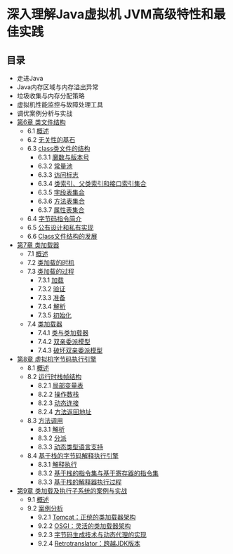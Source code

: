 # 深入理解Java虚拟机 JVM高级特性和最佳实践
## 目录

+ 走进Java
+ Java内存区域与内存溢出异常
+ 垃圾收集与内存分配策略
+ 虚拟机性能监控与故障处理工具
+ 调优案例分析与实战
+ [第6章 类文件结构](https://github.com/AcesDream/apebook/blob/master/%E6%B7%B1%E5%85%A5%E7%90%86%E8%A7%A3Java%E8%99%9A%E6%8B%9F%E6%9C%BA/%E7%AC%AC6%E7%AB%A0%20%E7%B1%BB%E6%96%87%E4%BB%B6%E7%BB%93%E6%9E%84/1.%E6%A6%82%E8%BF%B0%E5%92%8C%E6%97%A0%E5%85%B3%E6%80%A7%E5%9F%BA%E7%9F%B3.md)
    + 6.1 [概述](https://github.com/AcesDream/apebook/blob/master/%E6%B7%B1%E5%85%A5%E7%90%86%E8%A7%A3Java%E8%99%9A%E6%8B%9F%E6%9C%BA/%E7%AC%AC6%E7%AB%A0%20%E7%B1%BB%E6%96%87%E4%BB%B6%E7%BB%93%E6%9E%84/1.%E6%A6%82%E8%BF%B0%E5%92%8C%E6%97%A0%E5%85%B3%E6%80%A7%E5%9F%BA%E7%9F%B3.md)
    + 6.2 [无关性的基石](https://github.com/AcesDream/apebook/blob/master/%E6%B7%B1%E5%85%A5%E7%90%86%E8%A7%A3Java%E8%99%9A%E6%8B%9F%E6%9C%BA/%E7%AC%AC6%E7%AB%A0%20%E7%B1%BB%E6%96%87%E4%BB%B6%E7%BB%93%E6%9E%84/1.%E6%A6%82%E8%BF%B0%E5%92%8C%E6%97%A0%E5%85%B3%E6%80%A7%E5%9F%BA%E7%9F%B3.md)
	+ 6.3 [class类文件的结构](https://github.com/AcesDream/apebook/blob/master/%E6%B7%B1%E5%85%A5%E7%90%86%E8%A7%A3Java%E8%99%9A%E6%8B%9F%E6%9C%BA/%E7%AC%AC6%E7%AB%A0%20%E7%B1%BB%E6%96%87%E4%BB%B6%E7%BB%93%E6%9E%84/2.%E7%B1%BB%E6%96%87%E4%BB%B6%E7%BB%93%E6%9E%84.md)
		+ 6.3.1 [魔数与版本号](https://github.com/AcesDream/apebook/blob/master/%E6%B7%B1%E5%85%A5%E7%90%86%E8%A7%A3Java%E8%99%9A%E6%8B%9F%E6%9C%BA/%E7%AC%AC6%E7%AB%A0%20%E7%B1%BB%E6%96%87%E4%BB%B6%E7%BB%93%E6%9E%84/3.%E9%AD%94%E6%95%B0%E4%B8%8E%E7%89%88%E6%9C%AC%E5%8F%B7.md)
		+ 6.3.2 [常量池](https://github.com/AcesDream/apebook/blob/master/%E6%B7%B1%E5%85%A5%E7%90%86%E8%A7%A3Java%E8%99%9A%E6%8B%9F%E6%9C%BA/%E7%AC%AC6%E7%AB%A0%20%E7%B1%BB%E6%96%87%E4%BB%B6%E7%BB%93%E6%9E%84/4.%E5%B8%B8%E9%87%8F%E6%B1%A0.md)
		+ 6.3.3 [访问标志](https://github.com/AcesDream/apebook/blob/master/%E6%B7%B1%E5%85%A5%E7%90%86%E8%A7%A3Java%E8%99%9A%E6%8B%9F%E6%9C%BA/%E7%AC%AC6%E7%AB%A0%20%E7%B1%BB%E6%96%87%E4%BB%B6%E7%BB%93%E6%9E%84/5.%E8%AE%BF%E9%97%AE%E6%A0%87%E8%AF%86%E3%80%81%E7%B1%BB%E7%B4%A2%E5%BC%95%E3%80%81%E7%88%B6%E7%B1%BB%E7%B4%A2%E5%BC%95%E5%92%8C%E6%8E%A5%E5%8F%A3%E7%B4%A2%E5%BC%95%E9%9B%86%E5%90%88.md)
		+ 6.3.4 [类索引、父类索引和接口索引集合](https://github.com/AcesDream/apebook/blob/master/%E6%B7%B1%E5%85%A5%E7%90%86%E8%A7%A3Java%E8%99%9A%E6%8B%9F%E6%9C%BA/%E7%AC%AC6%E7%AB%A0%20%E7%B1%BB%E6%96%87%E4%BB%B6%E7%BB%93%E6%9E%84/5.%E8%AE%BF%E9%97%AE%E6%A0%87%E8%AF%86%E3%80%81%E7%B1%BB%E7%B4%A2%E5%BC%95%E3%80%81%E7%88%B6%E7%B1%BB%E7%B4%A2%E5%BC%95%E5%92%8C%E6%8E%A5%E5%8F%A3%E7%B4%A2%E5%BC%95%E9%9B%86%E5%90%88.md)
		+ 6.3.5 [字段表集合](https://github.com/AcesDream/apebook/blob/master/%E6%B7%B1%E5%85%A5%E7%90%86%E8%A7%A3Java%E8%99%9A%E6%8B%9F%E6%9C%BA/%E7%AC%AC6%E7%AB%A0%20%E7%B1%BB%E6%96%87%E4%BB%B6%E7%BB%93%E6%9E%84/6.%E5%AD%97%E6%AE%B5%E8%A1%A8%E9%9B%86%E5%90%88%E5%92%8C%E6%96%B9%E6%B3%95%E8%A1%A8%E9%9B%86%E5%90%88.md)
		+ 6.3.6 [方法表集合](https://github.com/AcesDream/apebook/blob/master/%E6%B7%B1%E5%85%A5%E7%90%86%E8%A7%A3Java%E8%99%9A%E6%8B%9F%E6%9C%BA/%E7%AC%AC6%E7%AB%A0%20%E7%B1%BB%E6%96%87%E4%BB%B6%E7%BB%93%E6%9E%84/6.%E5%AD%97%E6%AE%B5%E8%A1%A8%E9%9B%86%E5%90%88%E5%92%8C%E6%96%B9%E6%B3%95%E8%A1%A8%E9%9B%86%E5%90%88.md)
		+ 6.3.7 [属性表集合](https://github.com/AcesDream/apebook/blob/master/%E6%B7%B1%E5%85%A5%E7%90%86%E8%A7%A3Java%E8%99%9A%E6%8B%9F%E6%9C%BA/%E7%AC%AC6%E7%AB%A0%20%E7%B1%BB%E6%96%87%E4%BB%B6%E7%BB%93%E6%9E%84/7.%E5%B1%9E%E6%80%A7%E8%A1%A8%E9%9B%86%E5%90%88.md)
	+ 6.4 [字节码指令简介](https://github.com/AcesDream/apebook/blob/master/%E6%B7%B1%E5%85%A5%E7%90%86%E8%A7%A3Java%E8%99%9A%E6%8B%9F%E6%9C%BA/%E7%AC%AC6%E7%AB%A0%20%E7%B1%BB%E6%96%87%E4%BB%B6%E7%BB%93%E6%9E%84/8.%E5%AD%97%E8%8A%82%E7%A0%81%E6%8C%87%E4%BB%A4%E7%AE%80%E4%BB%8B.md)
	+ 6.5 [公有设计和私有实现](https://github.com/AcesDream/apebook/blob/master/%E6%B7%B1%E5%85%A5%E7%90%86%E8%A7%A3Java%E8%99%9A%E6%8B%9F%E6%9C%BA/%E7%AC%AC6%E7%AB%A0%20%E7%B1%BB%E6%96%87%E4%BB%B6%E7%BB%93%E6%9E%84/9.%E5%85%AC%E6%9C%89%E8%AE%BE%E8%AE%A1%E5%92%8C%E7%A7%81%E6%9C%89%E5%AE%9E%E7%8E%B0%E3%80%81class%E6%96%87%E4%BB%B6%E7%BB%93%E6%9E%84%E7%9A%84%E5%8F%91%E5%B1%95.md)
	+ 6.6 [Class文件结构的发展](https://github.com/AcesDream/apebook/blob/master/%E6%B7%B1%E5%85%A5%E7%90%86%E8%A7%A3Java%E8%99%9A%E6%8B%9F%E6%9C%BA/%E7%AC%AC6%E7%AB%A0%20%E7%B1%BB%E6%96%87%E4%BB%B6%E7%BB%93%E6%9E%84/9.%E5%85%AC%E6%9C%89%E8%AE%BE%E8%AE%A1%E5%92%8C%E7%A7%81%E6%9C%89%E5%AE%9E%E7%8E%B0%E3%80%81class%E6%96%87%E4%BB%B6%E7%BB%93%E6%9E%84%E7%9A%84%E5%8F%91%E5%B1%95.md)
+ [第7章 类加载器](https://github.com/AcesDream/apebook/blob/master/%E6%B7%B1%E5%85%A5%E7%90%86%E8%A7%A3Java%E8%99%9A%E6%8B%9F%E6%9C%BA/%E7%AC%AC7%E7%AB%A0%20%E8%99%9A%E6%8B%9F%E6%9C%BA%E7%B1%BB%E5%8A%A0%E8%BD%BD%E6%9C%BA%E5%88%B6/1.%E6%A6%82%E8%BF%B0.md)
    + 7.1 [概述](https://github.com/AcesDream/apebook/blob/master/%E6%B7%B1%E5%85%A5%E7%90%86%E8%A7%A3Java%E8%99%9A%E6%8B%9F%E6%9C%BA/%E7%AC%AC7%E7%AB%A0%20%E8%99%9A%E6%8B%9F%E6%9C%BA%E7%B1%BB%E5%8A%A0%E8%BD%BD%E6%9C%BA%E5%88%B6/1.%E6%A6%82%E8%BF%B0.md)
    + 7.2 [类加载的时机](https://github.com/AcesDream/apebook/blob/master/%E6%B7%B1%E5%85%A5%E7%90%86%E8%A7%A3Java%E8%99%9A%E6%8B%9F%E6%9C%BA/%E7%AC%AC7%E7%AB%A0%20%E8%99%9A%E6%8B%9F%E6%9C%BA%E7%B1%BB%E5%8A%A0%E8%BD%BD%E6%9C%BA%E5%88%B6/1.%E6%A6%82%E8%BF%B0.md)
	+ 7.3 [类加载的过程](https://github.com/AcesDream/apebook/blob/master/%E6%B7%B1%E5%85%A5%E7%90%86%E8%A7%A3Java%E8%99%9A%E6%8B%9F%E6%9C%BA/%E7%AC%AC7%E7%AB%A0%20%E8%99%9A%E6%8B%9F%E6%9C%BA%E7%B1%BB%E5%8A%A0%E8%BD%BD%E6%9C%BA%E5%88%B6/2.%E7%B1%BB%E5%8A%A0%E8%BD%BD%E8%BF%87%E7%A8%8B-%E5%8A%A0%E8%BD%BD.md)
		+ 7.3.1 [加载](https://github.com/AcesDream/apebook/blob/master/%E6%B7%B1%E5%85%A5%E7%90%86%E8%A7%A3Java%E8%99%9A%E6%8B%9F%E6%9C%BA/%E7%AC%AC7%E7%AB%A0%20%E8%99%9A%E6%8B%9F%E6%9C%BA%E7%B1%BB%E5%8A%A0%E8%BD%BD%E6%9C%BA%E5%88%B6/2.%E7%B1%BB%E5%8A%A0%E8%BD%BD%E8%BF%87%E7%A8%8B-%E5%8A%A0%E8%BD%BD.md)
		+ 7.3.2 [验证](https://github.com/AcesDream/apebook/blob/master/%E6%B7%B1%E5%85%A5%E7%90%86%E8%A7%A3Java%E8%99%9A%E6%8B%9F%E6%9C%BA/%E7%AC%AC7%E7%AB%A0%20%E8%99%9A%E6%8B%9F%E6%9C%BA%E7%B1%BB%E5%8A%A0%E8%BD%BD%E6%9C%BA%E5%88%B6/3.%E7%B1%BB%E5%8A%A0%E8%BD%BD%E8%BF%87%E7%A8%8B-%E9%AA%8C%E8%AF%81.md)
		+ 7.3.3 [准备](https://github.com/AcesDream/apebook/blob/master/%E6%B7%B1%E5%85%A5%E7%90%86%E8%A7%A3Java%E8%99%9A%E6%8B%9F%E6%9C%BA/%E7%AC%AC7%E7%AB%A0%20%E8%99%9A%E6%8B%9F%E6%9C%BA%E7%B1%BB%E5%8A%A0%E8%BD%BD%E6%9C%BA%E5%88%B6/4.%E7%B1%BB%E5%8A%A0%E8%BD%BD%E8%BF%87%E7%A8%8B-%E5%87%86%E5%A4%87.md)
		+ 7.3.4 [解析](https://github.com/AcesDream/apebook/blob/master/%E6%B7%B1%E5%85%A5%E7%90%86%E8%A7%A3Java%E8%99%9A%E6%8B%9F%E6%9C%BA/%E7%AC%AC7%E7%AB%A0%20%E8%99%9A%E6%8B%9F%E6%9C%BA%E7%B1%BB%E5%8A%A0%E8%BD%BD%E6%9C%BA%E5%88%B6/5.%E7%B1%BB%E5%8A%A0%E8%BD%BD%E8%BF%87%E7%A8%8B-%E8%A7%A3%E6%9E%90.md)
		+ 7.3.5 [初始化](https://github.com/AcesDream/apebook/blob/master/%E6%B7%B1%E5%85%A5%E7%90%86%E8%A7%A3Java%E8%99%9A%E6%8B%9F%E6%9C%BA/%E7%AC%AC7%E7%AB%A0%20%E8%99%9A%E6%8B%9F%E6%9C%BA%E7%B1%BB%E5%8A%A0%E8%BD%BD%E6%9C%BA%E5%88%B6/6.%E7%B1%BB%E5%8A%A0%E8%BD%BD%E8%BF%87%E7%A8%8B-%E5%88%9D%E5%A7%8B%E5%8C%96.md)
	+ 7.4 [类加载器](https://github.com/AcesDream/apebook/blob/master/%E6%B7%B1%E5%85%A5%E7%90%86%E8%A7%A3Java%E8%99%9A%E6%8B%9F%E6%9C%BA/%E7%AC%AC7%E7%AB%A0%20%E8%99%9A%E6%8B%9F%E6%9C%BA%E7%B1%BB%E5%8A%A0%E8%BD%BD%E6%9C%BA%E5%88%B6/7.%E7%B1%BB%E5%8A%A0%E8%BD%BD%E5%99%A8.md)
		+ 7.4.1 [类与类加载器](https://github.com/AcesDream/apebook/blob/master/%E6%B7%B1%E5%85%A5%E7%90%86%E8%A7%A3Java%E8%99%9A%E6%8B%9F%E6%9C%BA/%E7%AC%AC7%E7%AB%A0%20%E8%99%9A%E6%8B%9F%E6%9C%BA%E7%B1%BB%E5%8A%A0%E8%BD%BD%E6%9C%BA%E5%88%B6/7.%E7%B1%BB%E5%8A%A0%E8%BD%BD%E5%99%A8.md)
		+ 7.4.2 [双亲委派模型](https://github.com/AcesDream/apebook/blob/master/%E6%B7%B1%E5%85%A5%E7%90%86%E8%A7%A3Java%E8%99%9A%E6%8B%9F%E6%9C%BA/%E7%AC%AC7%E7%AB%A0%20%E8%99%9A%E6%8B%9F%E6%9C%BA%E7%B1%BB%E5%8A%A0%E8%BD%BD%E6%9C%BA%E5%88%B6/7.%E7%B1%BB%E5%8A%A0%E8%BD%BD%E5%99%A8.md)
		+ 7.4.3 [破坏双亲委派模型](https://github.com/AcesDream/apebook/blob/master/%E6%B7%B1%E5%85%A5%E7%90%86%E8%A7%A3Java%E8%99%9A%E6%8B%9F%E6%9C%BA/%E7%AC%AC7%E7%AB%A0%20%E8%99%9A%E6%8B%9F%E6%9C%BA%E7%B1%BB%E5%8A%A0%E8%BD%BD%E6%9C%BA%E5%88%B6/7.%E7%B1%BB%E5%8A%A0%E8%BD%BD%E5%99%A8.md)
+ [第8章 虚拟机字节码执行引擎](https://github.com/AcesDream/apebook/blob/master/%E6%B7%B1%E5%85%A5%E7%90%86%E8%A7%A3Java%E8%99%9A%E6%8B%9F%E6%9C%BA/%E7%AC%AC8%E7%AB%A0%20%E8%99%9A%E6%8B%9F%E6%9C%BA%E5%AD%97%E8%8A%82%E7%A0%81%E6%89%A7%E8%A1%8C%E5%BC%95%E6%93%8E/1.%E6%A6%82%E8%BF%B0.md)
    + 8.1 [概述](https://github.com/AcesDream/apebook/blob/master/%E6%B7%B1%E5%85%A5%E7%90%86%E8%A7%A3Java%E8%99%9A%E6%8B%9F%E6%9C%BA/%E7%AC%AC8%E7%AB%A0%20%E8%99%9A%E6%8B%9F%E6%9C%BA%E5%AD%97%E8%8A%82%E7%A0%81%E6%89%A7%E8%A1%8C%E5%BC%95%E6%93%8E/1.%E6%A6%82%E8%BF%B0.md)
    + 8.2 [运行时栈帧结构](https://github.com/AcesDream/apebook/blob/master/%E6%B7%B1%E5%85%A5%E7%90%86%E8%A7%A3Java%E8%99%9A%E6%8B%9F%E6%9C%BA/%E7%AC%AC8%E7%AB%A0%20%E8%99%9A%E6%8B%9F%E6%9C%BA%E5%AD%97%E8%8A%82%E7%A0%81%E6%89%A7%E8%A1%8C%E5%BC%95%E6%93%8E/2.%E8%BF%90%E8%A1%8C%E6%97%B6%E6%A0%88%E5%B8%A7%E7%BB%93%E6%9E%84.md)
		+ 8.2.1 [局部变量表](https://github.com/AcesDream/apebook/blob/master/%E6%B7%B1%E5%85%A5%E7%90%86%E8%A7%A3Java%E8%99%9A%E6%8B%9F%E6%9C%BA/%E7%AC%AC8%E7%AB%A0%20%E8%99%9A%E6%8B%9F%E6%9C%BA%E5%AD%97%E8%8A%82%E7%A0%81%E6%89%A7%E8%A1%8C%E5%BC%95%E6%93%8E/2.%E8%BF%90%E8%A1%8C%E6%97%B6%E6%A0%88%E5%B8%A7%E7%BB%93%E6%9E%84.md)
		+ 8.2.2 [操作数栈](https://github.com/AcesDream/apebook/blob/master/%E6%B7%B1%E5%85%A5%E7%90%86%E8%A7%A3Java%E8%99%9A%E6%8B%9F%E6%9C%BA/%E7%AC%AC8%E7%AB%A0%20%E8%99%9A%E6%8B%9F%E6%9C%BA%E5%AD%97%E8%8A%82%E7%A0%81%E6%89%A7%E8%A1%8C%E5%BC%95%E6%93%8E/2.%E8%BF%90%E8%A1%8C%E6%97%B6%E6%A0%88%E5%B8%A7%E7%BB%93%E6%9E%84.md)
		+ 8.2.3 [动态连接](https://github.com/AcesDream/apebook/blob/master/%E6%B7%B1%E5%85%A5%E7%90%86%E8%A7%A3Java%E8%99%9A%E6%8B%9F%E6%9C%BA/%E7%AC%AC8%E7%AB%A0%20%E8%99%9A%E6%8B%9F%E6%9C%BA%E5%AD%97%E8%8A%82%E7%A0%81%E6%89%A7%E8%A1%8C%E5%BC%95%E6%93%8E/2.%E8%BF%90%E8%A1%8C%E6%97%B6%E6%A0%88%E5%B8%A7%E7%BB%93%E6%9E%84.md)
		+ 8.2.4 [方法返回地址](https://github.com/AcesDream/apebook/blob/master/%E6%B7%B1%E5%85%A5%E7%90%86%E8%A7%A3Java%E8%99%9A%E6%8B%9F%E6%9C%BA/%E7%AC%AC8%E7%AB%A0%20%E8%99%9A%E6%8B%9F%E6%9C%BA%E5%AD%97%E8%8A%82%E7%A0%81%E6%89%A7%E8%A1%8C%E5%BC%95%E6%93%8E/2.%E8%BF%90%E8%A1%8C%E6%97%B6%E6%A0%88%E5%B8%A7%E7%BB%93%E6%9E%84.md)
	+ 8.3 [方法调用](https://github.com/AcesDream/apebook/blob/master/%E6%B7%B1%E5%85%A5%E7%90%86%E8%A7%A3Java%E8%99%9A%E6%8B%9F%E6%9C%BA/%E7%AC%AC8%E7%AB%A0%20%E8%99%9A%E6%8B%9F%E6%9C%BA%E5%AD%97%E8%8A%82%E7%A0%81%E6%89%A7%E8%A1%8C%E5%BC%95%E6%93%8E/3.%E6%96%B9%E6%B3%95%E8%B0%83%E7%94%A8.md)
		+ 8.3.1 [解析](https://github.com/AcesDream/apebook/blob/master/%E6%B7%B1%E5%85%A5%E7%90%86%E8%A7%A3Java%E8%99%9A%E6%8B%9F%E6%9C%BA/%E7%AC%AC8%E7%AB%A0%20%E8%99%9A%E6%8B%9F%E6%9C%BA%E5%AD%97%E8%8A%82%E7%A0%81%E6%89%A7%E8%A1%8C%E5%BC%95%E6%93%8E/3.%E6%96%B9%E6%B3%95%E8%B0%83%E7%94%A8.md)
		+ 8.3.2 [分派](https://github.com/AcesDream/apebook/blob/master/%E6%B7%B1%E5%85%A5%E7%90%86%E8%A7%A3Java%E8%99%9A%E6%8B%9F%E6%9C%BA/%E7%AC%AC8%E7%AB%A0%20%E8%99%9A%E6%8B%9F%E6%9C%BA%E5%AD%97%E8%8A%82%E7%A0%81%E6%89%A7%E8%A1%8C%E5%BC%95%E6%93%8E/4.%E6%96%B9%E6%B3%95%E8%B0%83%E7%94%A8-%E5%88%86%E6%B4%BE.md)
		+ 8.3.3 [动态类型语言支持](https://github.com/AcesDream/apebook/blob/master/%E6%B7%B1%E5%85%A5%E7%90%86%E8%A7%A3Java%E8%99%9A%E6%8B%9F%E6%9C%BA/%E7%AC%AC8%E7%AB%A0%20%E8%99%9A%E6%8B%9F%E6%9C%BA%E5%AD%97%E8%8A%82%E7%A0%81%E6%89%A7%E8%A1%8C%E5%BC%95%E6%93%8E/5.%E6%96%B9%E6%B3%95%E8%B0%83%E7%94%A8-%E5%8A%A8%E6%80%81%E7%B1%BB%E5%9E%8B%E8%AF%AD%E8%A8%80%E6%94%AF%E6%8C%81.md)
	+ 8.4 [基于栈的字节码解释执行引擎](https://github.com/AcesDream/apebook/blob/master/%E6%B7%B1%E5%85%A5%E7%90%86%E8%A7%A3Java%E8%99%9A%E6%8B%9F%E6%9C%BA/%E7%AC%AC8%E7%AB%A0%20%E8%99%9A%E6%8B%9F%E6%9C%BA%E5%AD%97%E8%8A%82%E7%A0%81%E6%89%A7%E8%A1%8C%E5%BC%95%E6%93%8E/6.%E5%9F%BA%E4%BA%8E%E6%A0%88%E7%9A%84%E5%AD%97%E8%8A%82%E7%A0%81%E8%A7%A3%E9%87%8A%E6%89%A7%E8%A1%8C%E5%BC%95%E6%93%8E.md)
		+ 8.3.1 [解释执行](https://github.com/AcesDream/apebook/blob/master/%E6%B7%B1%E5%85%A5%E7%90%86%E8%A7%A3Java%E8%99%9A%E6%8B%9F%E6%9C%BA/%E7%AC%AC8%E7%AB%A0%20%E8%99%9A%E6%8B%9F%E6%9C%BA%E5%AD%97%E8%8A%82%E7%A0%81%E6%89%A7%E8%A1%8C%E5%BC%95%E6%93%8E/6.%E5%9F%BA%E4%BA%8E%E6%A0%88%E7%9A%84%E5%AD%97%E8%8A%82%E7%A0%81%E8%A7%A3%E9%87%8A%E6%89%A7%E8%A1%8C%E5%BC%95%E6%93%8E.md)
		+ 8.3.2 [基于栈的指令集与基于寄存器的指令集](https://github.com/AcesDream/apebook/blob/master/%E6%B7%B1%E5%85%A5%E7%90%86%E8%A7%A3Java%E8%99%9A%E6%8B%9F%E6%9C%BA/%E7%AC%AC8%E7%AB%A0%20%E8%99%9A%E6%8B%9F%E6%9C%BA%E5%AD%97%E8%8A%82%E7%A0%81%E6%89%A7%E8%A1%8C%E5%BC%95%E6%93%8E/6.%E5%9F%BA%E4%BA%8E%E6%A0%88%E7%9A%84%E5%AD%97%E8%8A%82%E7%A0%81%E8%A7%A3%E9%87%8A%E6%89%A7%E8%A1%8C%E5%BC%95%E6%93%8E.md)
		+ 8.3.3 [基于栈的解释器执行过程](https://github.com/AcesDream/apebook/blob/master/%E6%B7%B1%E5%85%A5%E7%90%86%E8%A7%A3Java%E8%99%9A%E6%8B%9F%E6%9C%BA/%E7%AC%AC8%E7%AB%A0%20%E8%99%9A%E6%8B%9F%E6%9C%BA%E5%AD%97%E8%8A%82%E7%A0%81%E6%89%A7%E8%A1%8C%E5%BC%95%E6%93%8E/6.%E5%9F%BA%E4%BA%8E%E6%A0%88%E7%9A%84%E5%AD%97%E8%8A%82%E7%A0%81%E8%A7%A3%E9%87%8A%E6%89%A7%E8%A1%8C%E5%BC%95%E6%93%8E.md)
+ [第9章 类加载及执行子系统的案例与实战](https://github.com/AcesDream/apebook/blob/master/%E6%B7%B1%E5%85%A5%E7%90%86%E8%A7%A3Java%E8%99%9A%E6%8B%9F%E6%9C%BA/%E7%AC%AC9%E7%AB%A0%20%E7%B1%BB%E5%8A%A0%E8%BD%BD%E5%8F%8A%E5%85%B6%E5%AD%90%E7%B3%BB%E7%BB%9F%E7%9A%84%E6%A1%88%E4%BE%8B%E4%B8%8E%E5%AE%9E%E6%88%98/1.tomcat%E6%AD%A3%E7%BB%9F%E7%9A%84%E7%B1%BB%E5%8A%A0%E8%BD%BD%E5%99%A8%E6%9E%B6%E6%9E%84.md)
    + 9.1 [概述](https://github.com/AcesDream/apebook/blob/master/%E6%B7%B1%E5%85%A5%E7%90%86%E8%A7%A3Java%E8%99%9A%E6%8B%9F%E6%9C%BA/%E7%AC%AC9%E7%AB%A0%20%E7%B1%BB%E5%8A%A0%E8%BD%BD%E5%8F%8A%E5%85%B6%E5%AD%90%E7%B3%BB%E7%BB%9F%E7%9A%84%E6%A1%88%E4%BE%8B%E4%B8%8E%E5%AE%9E%E6%88%98/1.tomcat%E6%AD%A3%E7%BB%9F%E7%9A%84%E7%B1%BB%E5%8A%A0%E8%BD%BD%E5%99%A8%E6%9E%B6%E6%9E%84.md)
    + 9.2 [案例分析](https://github.com/AcesDream/apebook/blob/master/%E6%B7%B1%E5%85%A5%E7%90%86%E8%A7%A3Java%E8%99%9A%E6%8B%9F%E6%9C%BA/%E7%AC%AC9%E7%AB%A0%20%E7%B1%BB%E5%8A%A0%E8%BD%BD%E5%8F%8A%E5%85%B6%E5%AD%90%E7%B3%BB%E7%BB%9F%E7%9A%84%E6%A1%88%E4%BE%8B%E4%B8%8E%E5%AE%9E%E6%88%98/1.tomcat%E6%AD%A3%E7%BB%9F%E7%9A%84%E7%B1%BB%E5%8A%A0%E8%BD%BD%E5%99%A8%E6%9E%B6%E6%9E%84.md)
		+ 9.2.1 [Tomcat：正统的类加载器架构](https://github.com/AcesDream/apebook/blob/master/%E6%B7%B1%E5%85%A5%E7%90%86%E8%A7%A3Java%E8%99%9A%E6%8B%9F%E6%9C%BA/%E7%AC%AC9%E7%AB%A0%20%E7%B1%BB%E5%8A%A0%E8%BD%BD%E5%8F%8A%E5%85%B6%E5%AD%90%E7%B3%BB%E7%BB%9F%E7%9A%84%E6%A1%88%E4%BE%8B%E4%B8%8E%E5%AE%9E%E6%88%98/1.tomcat%E6%AD%A3%E7%BB%9F%E7%9A%84%E7%B1%BB%E5%8A%A0%E8%BD%BD%E5%99%A8%E6%9E%B6%E6%9E%84.md)
		+ 9.2.2 [OSGI：灵活的类加载器架构](https://github.com/AcesDream/apebook/blob/master/%E6%B7%B1%E5%85%A5%E7%90%86%E8%A7%A3Java%E8%99%9A%E6%8B%9F%E6%9C%BA/%E7%AC%AC9%E7%AB%A0%20%E7%B1%BB%E5%8A%A0%E8%BD%BD%E5%8F%8A%E5%85%B6%E5%AD%90%E7%B3%BB%E7%BB%9F%E7%9A%84%E6%A1%88%E4%BE%8B%E4%B8%8E%E5%AE%9E%E6%88%98/2.OSGI%E7%81%B5%E6%B4%BB%E7%9A%84%E7%B1%BB%E5%8A%A0%E8%BD%BD%E5%99%A8%E6%9E%B6%E6%9E%84.md)
		+ 9.2.3 [字节码生成技术与动态代理的实现](https://github.com/AcesDream/apebook/blob/master/%E6%B7%B1%E5%85%A5%E7%90%86%E8%A7%A3Java%E8%99%9A%E6%8B%9F%E6%9C%BA/%E7%AC%AC9%E7%AB%A0%20%E7%B1%BB%E5%8A%A0%E8%BD%BD%E5%8F%8A%E5%85%B6%E5%AD%90%E7%B3%BB%E7%BB%9F%E7%9A%84%E6%A1%88%E4%BE%8B%E4%B8%8E%E5%AE%9E%E6%88%98/3.%E5%AD%97%E8%8A%82%E7%A0%81%E7%94%9F%E6%88%90%E6%8A%80%E6%9C%AF%E4%B8%8E%E5%8A%A8%E6%80%81%E4%BB%A3%E7%90%86%E7%9A%84%E5%AE%9E%E7%8E%B0.md)
		+ 9.2.4 [Retrotranslator：跨越JDK版本](https://github.com/AcesDream/apebook/blob/master/%E6%B7%B1%E5%85%A5%E7%90%86%E8%A7%A3Java%E8%99%9A%E6%8B%9F%E6%9C%BA/%E7%AC%AC9%E7%AB%A0%20%E7%B1%BB%E5%8A%A0%E8%BD%BD%E5%8F%8A%E5%85%B6%E5%AD%90%E7%B3%BB%E7%BB%9F%E7%9A%84%E6%A1%88%E4%BE%8B%E4%B8%8E%E5%AE%9E%E6%88%98/4.Retrotranslator%E8%B7%A8%E8%B6%8AJDK%E7%89%88%E6%9C%AC.md)
	
			
				
	